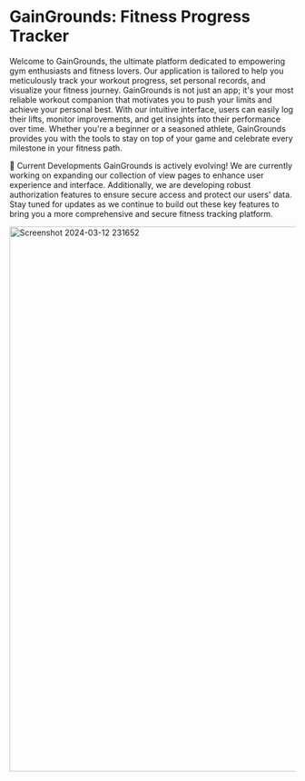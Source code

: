 # GainGrounds: Fitness Progress Tracker

Welcome to GainGrounds, the ultimate platform dedicated to empowering gym enthusiasts and fitness lovers. Our application is tailored to help you meticulously track your workout progress, set personal records, and visualize your fitness journey. GainGrounds is not just an app; it's your most reliable workout companion that motivates you to push your limits and achieve your personal best. With our intuitive interface, users can easily log their lifts, monitor improvements, and get insights into their performance over time. Whether you're a beginner or a seasoned athlete, GainGrounds provides you with the tools to stay on top of your game and celebrate every milestone in your fitness path.


🚧 Current Developments
GainGrounds is actively evolving! We are currently working on expanding our collection of view pages to enhance user experience and interface. Additionally, we are developing robust authorization features to ensure secure access and protect our users' data. Stay tuned for updates as we continue to build out these key features to bring you a more comprehensive and secure fitness tracking platform.

<img width="960" alt="Screenshot 2024-03-12 231652" src="https://github.com/romeojuniorb/GainGrounds/assets/163235833/5a568e00-391d-421b-a838-d3bd668b5393">
